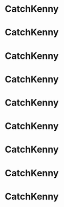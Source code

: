 # CatchKenny
# CatchKenny
# CatchKenny
# CatchKenny
# CatchKenny
# CatchKenny
# CatchKenny
# CatchKenny
# CatchKenny
